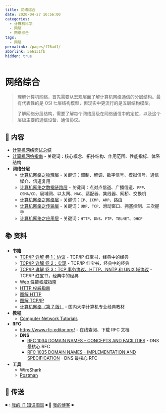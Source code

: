 ```yaml
---
title: 网络综合
date: 2020-04-27 10:56:00
categories:
  - 计算机科学
  - 网络
  - 网络综合
tags:
  - 网络
permalink: /pages/f76ad1/
abbrlink: 5e6131fb
hidden: true
---
```


# 网络综合

> 理解计算机网络，首先需要从宏观层面了解计算机网络通信的分层结构。最有代表性的是 OSI 七层结构模型，但现实中更流行的是五层结构模型。
>
> 了解网络分层结构，需要了解每个网络层级在网络通信中的定位，以及这个层级主要的通信设备、通信协议。

## 📖 内容

- [计算机网络面试总结](01.计算机网络面试.md)
- [计算机网络指南](02.计算机网络指南.md) - 关键词：核心概念、拓扑结构、作用范围、性能指标、体系结构
- **网络分层**
  - [计算机网络之物理层](11.物理层.md) - 关键词：调制、解调、数字信号、模拟信号、通信媒介、信道复用
  - [计算机网络之数据链路层](12.数据链路层.md) - 关键词：点对点信道、广播信道、`PPP`、`CSMA/CD`、局域网、以太网、`MAC`、适配器、集线器、网桥、交换机
  - [计算机网络之网络层](13.网络层.md) - 关键词：`IP`、`ICMP`、`ARP`、路由
  - [计算机网络之传输层](14.传输层.md) - 关键词：`UDP`、`TCP`、滑动窗口、拥塞控制、三次握手
  - [计算机网络之应用层](15.应用层.md) - 关键词：`HTTP`、`DNS`、`FTP`、`TELNET`、`DHCP`

## 📚 资料

- **书籍**
  - [TCP/IP 详解 卷 1：协议](https://book.douban.com/subject/1088054/) - TCP/IP 红宝书，经典中的经典
  - [TCP/IP 详解 卷 2：实现](https://book.douban.com/subject/1087767/) - TCP/IP 红宝书，经典中的经典
  - [TCP/IP 详解 卷 3：TCP 事务协议、HTTP、NNTP 和 UNIX 域协议](https://book.douban.com/subject/1058634/) - TCP/IP 红宝书，经典中的经典
  - [Web 性能权威指南](https://book.douban.com/subject/25856314/)
  - [HTTP 权威指南](https://book.douban.com/subject/10746113/)
  - [图解 HTTP](https://book.douban.com/subject/25863515/)
  - [图解 TCP/IP](https://book.douban.com/subject/24737674/)
  - [计算机网络（第 7 版）](https://book.douban.com/subject/26960678/) - 国内大学计算机专业经典教材
- **教程**
  - [Computer Network Tutorials](https://www.geeksforgeeks.org/computer-network-tutorials/)
- **RFC**
  - https://www.rfc-editor.org/ - 在线查阅、下载 RFC 文档
  - **DNS**
    - [RFC 1034 DOMAIN NAMES - CONCEPTS AND FACILITIES](https://tools.ietf.org/html/rfc1034) - DNS 最核心 RFC
    - [RFC 1035 DOMAIN NAMES - IMPLEMENTATION AND SPECIFICATION](https://tools.ietf.org/html/rfc1035) - DNS 最核心 RFC
- **工具**
  - [WireShark](https://www.wireshark.org/)
  - [Postman](https://www.getpostman.com/)

## 🚪 传送

◾ 💧 [我的 IT 知识图谱](https://dunwu.github.io/waterdrop/) ◾ 🎯 [我的博客](https://dunwu.github.io/blog/) ◾
